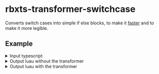 # rbxts-transformer-switchcase

Converts switch cases into simple if else blocks, to make it [faster](./speed_test/) and to make it more legible.

## Example
<details>
<summary>Input typescript</summary>

```ts
let a = 2

switch (a) {
    case 1:
        print("one");
        break;

    case 2:
        print("two");
        break;

    default:
        print("uhh what??");
        break;
}
```
</details>

<details>
<summary>Output luau without the transformer</summary>

```lua
local a = 2
repeat
    if a == 1 then
        print("one")
        break
    end
    if a == 2 then
        print("two")
        break
    end
    print("uhh what??")
    break
until true
```
</details>

<details>
<summary>Output luau with the transformer</summary>

```lua
local a = 2
-- switch
if a == 1 then
    print("one")
elseif a == 2 then
    print("two")
else
    print("uhh what??")
end
```
</details>
